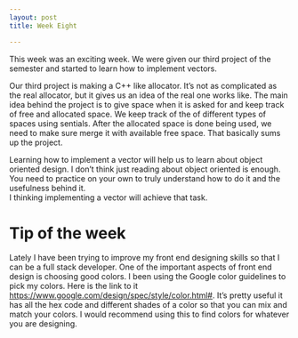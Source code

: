 ```yaml
---
layout: post
title: Week Eight

---
```


This week was an exciting week. We were given our third project of the semester and started to learn how to implement vectors.

Our third project is making a C++ like allocator. It’s not as complicated as the real allocator, but it gives us an idea of the real one works like.  The main idea behind the project is to give space when it is asked for and keep track of free and allocated space. We keep track of the of different types of spaces using sentials. After the allocated space is done being used, we need to make sure merge it with available free space. That basically sums up the project.

Learning how to implement a vector will help us to learn about object oriented design. I don’t think just reading about object oriented is enough. You need to practice on your own to truly understand how to do it and the usefulness behind it.   
I thinking implementing a vector will achieve that task. 

<h1>Tip of the week</h1>

Lately I have been trying to improve my front end designing skills so that I can be a full stack developer. One of the important aspects of front end design is choosing good colors. I been using the Google color guidelines to pick my colors. Here is the link to it https://www.google.com/design/spec/style/color.html#. It’s pretty useful it has all the hex code and different shades of a color so that you can mix and match your colors. I would recommend using this to find colors for whatever you are designing. 